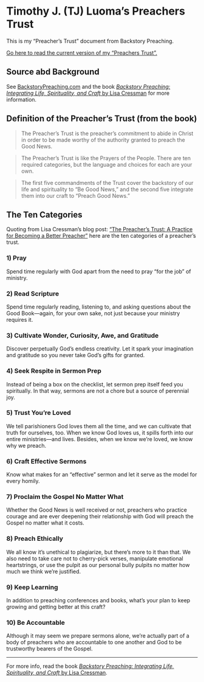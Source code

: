 # Timothy J. (TJ) Luoma’s Preachers Trust

This is my “Preacher’s Trust” document from Backstory Preaching.

[Go here to read the current version of my “Preachers Trust”.](https://github.com/tjluoma/preacherstrust/blob/main/PreachersTrust.md)

## Source abd Background

See [BackstoryPreaching.com](https://www.backstorypreaching.com/) and the book [_Backstory Preaching: Integrating Life, Spirituality, and Craft_ by Lisa Cressman](https://smile.amazon.com/Backstory-Preaching-Integrating-Spirituality-Craft-ebook/dp/B07D7VHPNM) for more information.

## Definition of the Preacher’s Trust (from the book)

> The Preacher’s Trust is the preacher’s commitment to abide in Christ in order to be made worthy of the authority granted to preach the Good News.

> The Preacher’s Trust is like the Prayers of the People. There are ten required categories, but the language and choices for each are your own.

> The first five commandments of the Trust cover the backstory of our life and spirituality to “Be Good News,” and the second five integrate them into our craft to “Preach Good News.”

## The Ten Categories

Quoting from Lisa Cressman’s blog post: [“The Preacher’s Trust: A Practice for Becoming a Better Preacher”](https://www.backstorypreaching.com/blog/preachers-trust-practice-become-a-better-preacher) here are the ten categories of a preacher’s trust.

### 1) Pray

Spend time regularly with God apart from the need to pray “for the job” of ministry.

### 2) Read Scripture

Spend time regularly reading, listening to, and asking questions about the Good Book—again, for your own sake, not just because your ministry requires it.

### 3) Cultivate Wonder, Curiosity, Awe, and Gratitude

Discover perpetually God’s endless creativity. Let it spark your imagination and gratitude so you never take God’s gifts for granted.

### 4) Seek Respite in Sermon Prep

Instead of being a box on the checklist, let sermon prep itself feed you spiritually. In that way, sermons are not a chore but a source of perennial joy.

### 5) Trust You’re Loved

We tell parishioners God loves them all the time, and we can cultivate that truth for ourselves, too. When we know God loves us, it spills forth into our entire ministries—and lives. Besides, when we know we’re loved, we know why we preach.

### 6) Craft Effective Sermons

Know what makes for an “effective” sermon and let it serve as the model for every homily.

### 7) Proclaim the Gospel No Matter What

Whether the Good News is well received or not, preachers who practice courage and are ever deepening their relationship with God will preach the Gospel no matter what it costs.

### 8) Preach Ethically

We all know it’s unethical to plagiarize, but there’s more to it than that. We also need to take care not to cherry-pick verses, manipulate emotional heartstrings, or use the pulpit as our personal bully pulpits no matter how much we think we’re justified.

### 9) Keep Learning

In addition to preaching conferences and books, what’s your plan to keep growing and getting better at this craft?

### 10) Be Accountable

Although it may seem we prepare sermons alone, we’re actually part of a body of preachers who are accountable to one another and God to be trustworthy bearers of the Gospel.

---

For more info, read the book [_Backstory Preaching: Integrating Life, Spirituality, and Craft_ by Lisa Cressman](https://smile.amazon.com/Backstory-Preaching-Integrating-Spirituality-Craft-ebook/dp/B07D7VHPNM).
